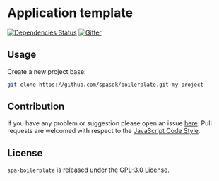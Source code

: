 Application template
====================

[![Dependencies Status](https://img.shields.io/david/spasdk/boilerplate.svg?style=flat-square)](https://david-dm.org/spasdk/boilerplate)
[![Gitter](https://img.shields.io/badge/gitter-join%20chat-blue.svg?style=flat-square)](https://gitter.im/DarkPark/spa)


## Usage ##

Create a new project base:

```bash
git clone https://github.com/spasdk/boilerplate.git my-project
```


## Contribution ##

If you have any problem or suggestion please open an issue [here](https://github.com/spasdk/boilerplate/issues).
Pull requests are welcomed with respect to the [JavaScript Code Style](https://github.com/DarkPark/jscs).


## License ##

`spa-boilerplate` is released under the [GPL-3.0 License](http://opensource.org/licenses/GPL-3.0).
